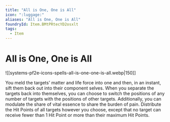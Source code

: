 ```yaml
---
title: "All is One, One is All"
icon: ":luggage:"
aliases: "All is One, One is All"
foundryId: Item.BMtPRtecYD2osxlt
tags:
  - Item
---
```


# All is One, One is All
![[systems-pf2e-icons-spells-all-is-one-one-is-all.webp|150]]

You meld the targets' matter and life force into one and then, in an instant, sift them back out into their component selves. When you separate the targets back into themselves, you can choose to switch the positions of any number of targets with the positions of other targets. Additionally, you can modulate the share of vital essence to share the burden of pain. Distribute the Hit Points of all targets however you choose, except that no target can receive fewer than 1 Hit Point or more than their maximum Hit Points.
